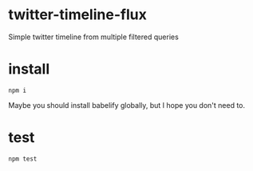 # twitter-timeline-flux
Simple twitter timeline from multiple filtered queries

# install
`
npm i
`

Maybe you should install babelify globally, but I hope you don't need to.

# test
`
npm test
`
